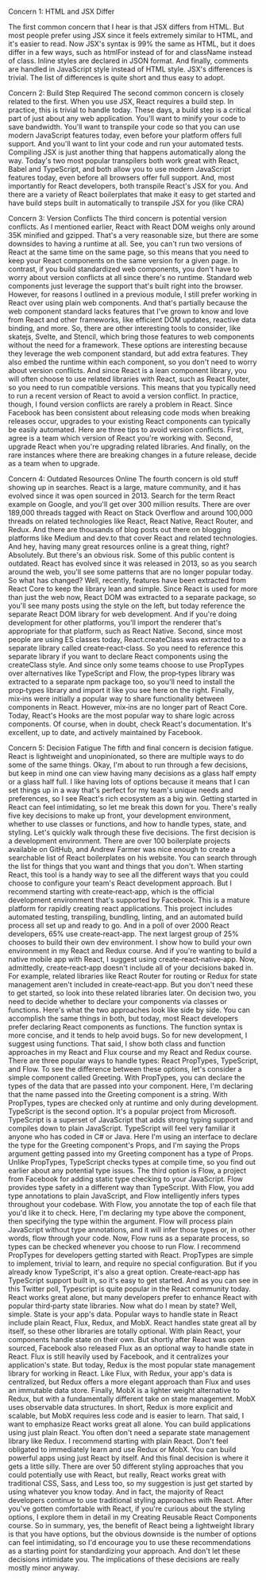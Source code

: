 Concern 1: HTML and JSX Differ

The first common concern that I hear is that JSX differs from HTML. But most people prefer using JSX since it feels extremely similar to HTML, and it's easier to read. Now JSX's syntax is 99% the same as HTML, but it does differ in a few ways, such as htmlFor instead of for and className instead of class. Inline styles are declared in JSON format. And finally, comments are handled in JavaScript style instead of HTML style. JSX's differences is trivial. The list of differences is quite short and thus easy to adopt.

Concern 2: Build Step Required
The second common concern is closely related to the first. When you use JSX, React requires a build step. In practice, this is trivial to handle today. These days, a build step is a critical part of just about any web application. You'll want to minify your code to save bandwidth. You'll want to transpile your code so that you can use modern JavaScript features today, even before your platform offers full support. And you'll want to lint your code and run your automated tests. Compiling JSX is just another thing that happens automatically along the way. Today's two most popular transpilers both work great with React, Babel and TypeScript, and both allow you to use modern JavaScript features today, even before all browsers offer full support. And, most importantly for React developers, both transpile React's JSX for you. And there are a variety of React boilerplates that make it easy to get started and have build steps built in automatically to transpile JSX for you (like CRA)

Concern 3: Version Conflicts
The third concern is potential version conflicts. As I mentioned earlier, React with React DOM weighs only around 35K minified and gzipped. That's a very reasonable size, but there are some downsides to having a runtime at all. See, you can't run two versions of React at the same time on the same page, so this means that you need to keep your React components on the same version for a given page. In contrast, if you build standardized web components, you don't have to worry about version conflicts at all since there's no runtime. Standard web components just leverage the support that's built right into the browser. However, for reasons I outlined in a previous module, I still prefer working in React over using plain web components. And that's partially because the web component standard lacks features that I've grown to know and love from React and other frameworks, like efficient DOM updates, reactive data binding, and more. So, there are other interesting tools to consider, like skatejs, Svelte, and Stencil, which bring those features to web components without the need for a framework. These options are interesting because they leverage the web component standard, but add extra features. They also embed the runtime within each component, so you don't need to worry about version conflicts. And since React is a lean component library, you will often choose to use related libraries with React, such as React Router, so you need to run compatible versions. This means that you typically need to run a recent version of React to avoid a version conflict. In practice, though, I found version conflicts are rarely a problem in React. Since Facebook has been consistent about releasing code mods when breaking releases occur, upgrades to your existing React components can typically be easily automated. Here are three tips to avoid version conflicts. First, agree is a team which version of React you're working with. Second, upgrade React when you're upgrading related libraries. And finally, on the rare instances where there are breaking changes in a future release, decide as a team when to upgrade.

Concern 4: Outdated Resources Online
The fourth concern is old stuff showing up in searches. React is a large, mature community, and it has evolved since it was open sourced in 2013. Search for the term React example on Google, and you'll get over 300 million results. There are over 189,000 threads tagged with React on Stack Overflow and around 100,000 threads on related technologies like React, React Native, React Router, and Redux. And there are thousands of blog posts out there on blogging platforms like Medium and dev.to that cover React and related technologies. And hey, having many great resources online is a great thing, right? Absolutely. But there's an obvious risk. Some of this public content is outdated. React has evolved since it was released in 2013, so as you search around the web, you'll see some patterns that are no longer popular today. So what has changed? Well, recently, features have been extracted from React Core to keep the library lean and simple. Since React is used for more than just the web now, React DOM was extracted to a separate package, so you'll see many posts using the style on the left, but today reference the separate React DOM library for web development. And if you're doing development for other platforms, you'll import the renderer that's appropriate for that platform, such as React Native. Second, since most people are using ES classes today, React.createClass was extracted to a separate library called create‑react‑class. So you need to reference this separate library if you want to declare React components using the createClass style. And since only some teams choose to use PropTypes over alternatives like TypeScript and Flow, the prop‑types library was extracted to a separate npm package too, so you'll need to install the prop‑types library and import it like you see here on the right. Finally, mix‑ins were initially a popular way to share functionality between components in React. However, mix‑ins are no longer part of React Core. Today, React's Hooks are the most popular way to share logic across components. Of course, when in doubt, check React's documentation. It's excellent, up to date, and actively maintained by Facebook.

Concern 5: Decision Fatigue
The fifth and final concern is decision fatigue. React is lightweight and unopinionated, so there are multiple ways to do some of the same things. Okay, I'm about to run through a few decisions, but keep in mind one can view having many decisions as a glass half empty or a glass half full. I like having lots of options because it means that I can set things up in a way that's perfect for my team's unique needs and preferences, so I see React's rich ecosystem as a big win. Getting started in React can feel intimidating, so let me break this down for you. There's really five key decisions to make up front, your development environment, whether to use classes or functions, and how to handle types, state, and styling. Let's quickly walk through these five decisions. The first decision is a development environment. There are over 100 boilerplate projects available on GitHub, and Andrew Farmer was nice enough to create a searchable list of React boilerplates on his website. You can search through the list for things that you want and things that you don't. When starting React, this tool is a handy way to see all the different ways that you could choose to configure your team's React development approach. But I recommend starting with create‑react‑app, which is the official development environment that's supported by Facebook. This is a mature platform for rapidly creating react applications. This project includes automated testing, transpiling, bundling, linting, and an automated build process all set up and ready to go. And in a poll of over 2000 React developers, 65% use create‑react‑app. The next largest group of 25% chooses to build their own dev environment. I show how to build your own environment in my React and Redux course. And if you're wanting to build a native mobile app with React, I suggest using create‑react‑native‑app. Now, admittedly, create‑react‑app doesn't include all of your decisions baked in. For example, related libraries like React Router for routing or Redux for state management aren't included in create‑react‑app. But you don't need these to get started, so look into these related libraries later. On decision two, you need to decide whether to declare your components via classes or functions. Here's what the two approaches look like side by side. You can accomplish the same things in both, but today, most React developers prefer declaring React components as functions. The function syntax is more concise, and it tends to help avoid bugs. So for new development, I suggest using functions. That said, I show both class and function approaches in my React and Flux course and my React and Redux course. There are three popular ways to handle types: React PropTypes, TypeScript, and Flow. To see the difference between these options, let's consider a simple component called Greeting. With PropTypes, you can declare the types of the data that are passed into your component. Here, I'm declaring that the name passed into the Greeting component is a string. With PropTypes, types are checked only at runtime and only during development. TypeScript is the second option. It's a popular project from Microsoft. TypeScript is a superset of JavaScript that adds strong typing support and compiles down to plain JavaScript. TypeScript will feel very familiar it anyone who has coded in C# or Java. Here I'm using an interface to declare the type for the Greeting component's Props, and I'm saying the Props argument getting passed into my Greeting component has a type of Props. Unlike PropTypes, TypeScript checks types at compile time, so you find out earlier about any potential type issues. The third option is Flow, a project from Facebook for adding static type checking to your JavaScript. Flow provides type safety in a different way than TypeScript. With Flow, you add type annotations to plain JavaScript, and Flow intelligently infers types throughout your codebase. With Flow, you annotate the top of each file that you'd like it to check. Here, I'm declaring my type above the component, then specifying the type within the argument. Flow will process plain JavaScript without type annotations, and it will infer those types or, in other words, flow through your code. Now, Flow runs as a separate process, so types can be checked whenever you choose to run Flow. I recommend PropTypes for developers getting started with React. PropTypes are simple to implement, trivial to learn, and require no special configuration. But if you already know TypeScript, it's also a great option. Create‑react‑app has TypeScript support built in, so it's easy to get started. And as you can see in this Twitter poll, Typescript is quite popular in the React community today. React works great alone, but many developers prefer to enhance React with popular third‑party state libraries. Now what do I mean by state? Well, simple. State is your app's data. Popular ways to handle state in React include plain React, Flux, Redux, and MobX. React handles state great all by itself, so these other libraries are totally optional. With plain React, your components handle state on their own. But shortly after React was open sourced, Facebook also released Flux as an optional way to handle state in React. Flux is still heavily used by Facebook, and it centralizes your application's state. But today, Redux is the most popular state management library for working in React. Like Flux, with Redux, your app's data is centralized, but Redux offers a more elegant approach than Flux and uses an immutable data store. Finally, MobX is a lighter weight alternative to Redux, but with a fundamentally different take on state management. MobX uses observable data structures. In short, Redux is more explicit and scalable, but MobX requires less code and is easier to learn. That said, I want to emphasize React works great all alone. You can build applications using just plain React. You often don't need a separate state management library like Redux. I recommend starting with plain React. Don't feel obligated to immediately learn and use Redux or MobX. You can build powerful apps using just React by itself. And this final decision is where it gets a little silly. There are over 50 different styling approaches that you could potentially use with React, but really, React works great with traditional CSS, Sass, and Less too, so my suggestion is just get started by using whatever you know today. And in fact, the majority of React developers continue to use traditional styling approaches with React. After you've gotten comfortable with React, if you're curious about the styling options, I explore them in detail in my Creating Reusable React Components course. So in summary, yes, the benefit of React being a lightweight library is that you have options, but the obvious downside is the number of options can feel intimidating, so I'd encourage you to use these recommendations as a starting point for standardizing your approach. And don't let these decisions intimidate you. The implications of these decisions are really mostly minor anyway.
